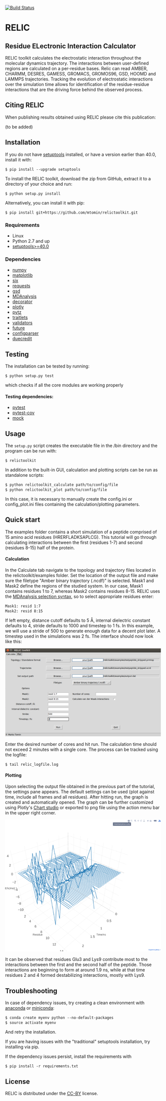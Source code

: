 [![Build Status](https://travis-ci.org/mtomin/relictoolkit.svg?branch=master)](https://travis-ci.org/mtomin/relictoolkit)
# **RELIC**                                 
## Residue ELectronic Interaction Calculator

RELIC toolkit calculates the electrostatic interaction throughout the molecular dynamics trajectory. The interactions between user-defined regions are calculated on a per-residue bases. Relic can read AMBER, CHARMM, DESRES, GAMESS, GROMACS, GROMOS96, GSD, HOOMD and LAMMPS trajectories. 
Tracking the evolution of electrostatic interactions over the simulation time allows for identification of the residue-residue interactions that are the driving force behind the observed process.

## Citing RELIC
When publishing results obtained using RELIC please cite this publication:

(to be added)

## Installation
If you do not have [setuptools](https://pypi.org/project/setuptools/) installed, or have a version earlier than 40.0, install it with:

    $ pip install --upgrade setuptools

To install the RELIC toolkit, download the zip from GitHub, extract it to a directory of your choice and run:
	
	$ python setup.py install
	
Alternatively, you can install it with pip:

    $ pip install git+https://github.com/mtomin/relictoolkit.git

### Requirements
- Linux
- Python 2.7 and up
- [setuptools>=40.0](https://pypi.org/project/setuptools/)

### Dependencies

- [numpy](http://www.numpy.org/)
- [matplotlib](https://matplotlib.org/)
- [six](https://pypi.org/project/six/)
- [requests](http://docs.python-requests.org/en/master/)
- [gsd](https://gsd.readthedocs.io/en/stable/python-api.html)
- [MDAnalysis](https://www.mdanalysis.org/)
- [decorator](https://pypi.org/project/decorator/)
- [plotly](https://plot.ly/python/)
- [pytz](https://pypi.org/project/pytz/)
- [traitlets](https://pypi.org/project/traitlets/)
- [validators](https://pypi.org/project/validators/)
- [future](https://pypi.org/project/future/)
- [configparser](https://pypi.org/project/configparser/)
- [duecredit](https://pypi.org/project/duecredit/)

## Testing
The installation can be tested by running:

	$ python setup.py test

which checks if all the core modules are working properly

#### Testing dependencies:
- [pytest](https://pypi.org/project/pytest/)
- [pytest-cov](https://pypi.org/project/pytest-cov/)
- [mock](https://pypi.org/project/mock/)

## Usage
The `setup.py` script creates the executable file in the /bin directory and the program can be run with:

	$ relictoolkit

In addition to the built-in GUI, calculation and plotting scripts can be run as standalone scripts:

	$ python relictoolkit_calculate path/to/config/file
	$ python relictoolkit_plot path/to/config/file

In this case, it is necessary to manually create the config.ini or config_plot.ini files containing the calculation/plotting parameters.

## Quick start
The examples folder contains a short simulation of a peptide comprised of 15 amino acid residues (HRERFLADKSAPLCG).
This tutorial will go through calculating interactions between the first (residues 1-7) and second (residues 8-15) half of the protein.

#### Calculation
In the Calculate tab navigate to the topology and trajectory files located in the relictoolkit/examples folder. Set the location of the output file and make sure the filetype "Amber binary trajectory (.ncdf)" is selected.
Mask1 and Mask2 define the regions of the studied system. In our case, Mask1 contains residues 1 to 7, whereas Mask2 contains residues 8-15. RELIC uses the [MDAnalysis selection syntax](https://www.mdanalysis.org/docs/documentation_pages/selections.html), so to select appropriate residues enter:

	Mask1: resid 1:7
	Mask2: resid 8:15

If left empty, distance cutoff defaults to 5 &#197;, internal dielectric constant defaults to 4, stride defaults to 1000 and timestep to 1 fs. In this example, we will use a stride of 500 to generate enough data for a decent plot later. A timestep used in the simulations was 2 fs. The interface should now look like this:

![tutorial](examples/tutorialwindow.png)

Enter the desired number of cores and hit run. The calculation time should not exceed 2 minutes with a single core. The process can be tracked using the logfile:

	$ tail relic_logfile.log

#### Plotting
Upon selecting the output file obtained in the previous part of the tutorial, the settings pane appears. The default settings can be used (plot against time, include all frames and all residues). After hitting run, the graph is created and automatically opened.
The graph can be further customized using Plotly's [Chart studio](https://plot.ly/online-chart-maker/) or exported to png file using the action menu bar in the upper right corner.

![tutorial](examples/tutorial_plot.png)

It can be observed that residues Glu3 and Lys9 contribute most to the interactions between the first and the second half of the peptide. Those interactions are beginning to form at around 1.9 ns, while at that time residues 2 and 4 formed destabilizing interactions, mostly with Lys9.

## Troubleshooting
In case of dependency issues, try creating a clean environment with [anaconda](https://www.anaconda.com/download/#linux) or [miniconda](https://conda.io/miniconda.html):

    $ conda create myenv python --no-default-packages
    $ source activate myenv

And retry the installation.

If you are having issues with the "traditional" setuptools installation, try installing via pip.

If the dependency issues persist, install the requirements with

    $ pip install -r requirements.txt

## License
RELIC is distributed under the [CC-BY](https://creativecommons.org/licenses/by/4.0/) license.
